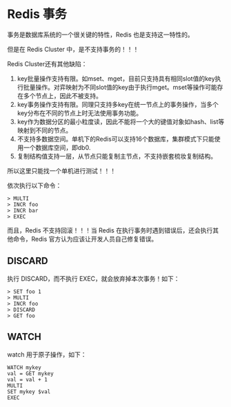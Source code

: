 # Redis 事务

事务是数据库系统的一个很关键的特性，Redis 也是支持这一特性的。

但是在 Redis Cluster 中，是不支持事务的！！！

Redis Cluster还有其他缺陷：

1. key批量操作支持有限。如mset、mget，目前只支持具有相同slot值的key执行批量操作。对弈映射为不同slot值的key由于执行mget。mset等操作可能存在多个节点上，因此不被支持。
2. key事务操作支持有限。同理只支持多key在统一节点上的事务操作，当多个key分布在不同的节点上时无法使用事务功能。
3. key作为数据分区的最小粒度读，因此不能将一个大的键值对象如hash、list等映射到不同的节点。
4. 不支持多数据空间。单机下的Redis可以支持16个数据库，集群模式下只能使用一个数据库空间，即db0.
5. 复制结构值支持一层，从节点只能复制主节点，不支持嵌套梳妆复制结构。

所以这里只能找一个单机进行测试！！！



依次执行以下命令：

```
> MULTI
> INCR foo
> INCR bar
> EXEC
```



而且，Redis 不支持回滚！！！当 Redis 在执行事务时遇到错误后，还会执行其他命令，Redis 官方认为应该让开发人员自己修复错误。



## DISCARD

执行 DISCARD，而不执行 EXEC，就会放弃掉本次事务！如下：

```
> SET foo 1
> MULTI
> INCR foo
> DISCARD
> GET foo
```



## WATCH

watch 用于原子操作，如下：

```
WATCH mykey
val = GET mykey
val = val + 1
MULTI
SET mykey $val
EXEC
```







 

